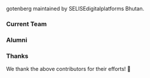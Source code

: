 gotenberg maintained by SELISEdigitalplatforms Bhutan.

### Current Team

### Alumni

### Thanks

We thank the above contributors for their efforts! 🙏
